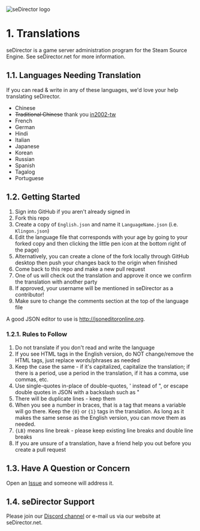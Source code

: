 ![seDirector logo](https://sedirector.net/assets/images/logo.jpg)

# 1. Translations

seDirector is a game server administration program for the Steam Source Engine.
See seDirector.net for more information.

## 1.1. Languages Needing Translation

If you can read & write in any of these languages, we'd love your help translating seDirector.

-   Chinese
-   ~~Traditional Chinese~~ thank you [in2002-tw](https://github.com/in2002-tw)
-   French
-   German
-   Hindi
-   Italian
-   Japanese
-   Korean
-   Russian
-   Spanish
-   Tagalog
-   Portuguese

## 1.2. Getting Started

1.  Sign into GitHub if you aren't already signed in
2.  Fork this repo
3.  Create a copy of `English.json` and name it `LanguageName.json` (i.e. `Klingon.json`)
4.  Edit the language file that corresponds with your age by going to your forked copy and then clicking the little pen icon at the bottom right of the page)
5.  Alternatively, you can create a clone of the fork locally through GitHub desktop then push your changes back to the origin when finished
6.  Come back to this repo and make a new pull request
7.  One of us will check out the translation and approve it once we confirm the translation with another party
8.  If approved, your username will be mentioned in seDirector as a contributor!
9.  Make sure to change the comments section at the top of the language file

A good JSON editor to use is http://jsoneditoronline.org.

### 1.2.1. Rules to Follow

1.  Do not translate if you don't read and write the language
2.  If you see HTML tags in the English version, do NOT change/remove the HTML tags, just replace words/phrases as needed
3.  Keep the case the same - if it's capitalized, capitalize the translation; if there is a period, use a period in the translation, if it has a comma, use commas, etc.
4.  Use single-quotes in-place of double-quotes, ' instead of ", or escape double quotes in JSON with a backslash such as \"
5.  There will be duplicate lines - keep them
6.  When you see a number in braces, that is a tag that means a variable will go there. Keep the `{0}` or `{1}` tags in the translation. As long as it makes the same sense as the English version, you can move them as needed.
7.  `{LB}` means line break - please keep existing line breaks and double line breaks
8.  If you are unsure of a translation, have a friend help you out before you create a pull request

## 1.3. Have A Question or Concern

Open an [Issue](https://github.com/seDirector/Translations/issues) and someone will address it.

## 1.4. seDirector Support

Please join our [Discord channel](https://sedirector.net/discord) or e-mail us via our website at seDirector.net.
